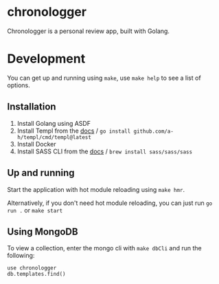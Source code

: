# chronologger

Chronologger is a personal review app, built with Golang.

# Development

You can get up and running using `make`, use `make help` to see a list of options.

## Installation

1) Install Golang using ASDF
2) Install Templ from the [docs](https://templ.guide/quick-start/installation) / `go install github.com/a-h/templ/cmd/templ@latest`
3) Install Docker
4) Install SASS CLI from the [docs](https://sass-lang.com/install/) / `brew install sass/sass/sass`

## Up and running

Start the application with hot module reloading using `make hmr`.

Alternatively, if you don't need hot module reloading, you can just run `go run .` or `make start`

## Using MongoDB

To view a collection, enter the mongo cli with `make dbCli` and run the following:
```
use chronologger
db.templates.find()
```
